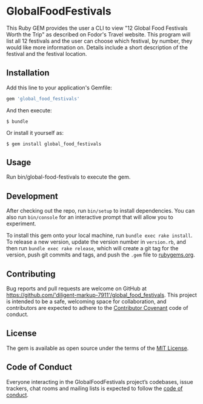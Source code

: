 # GlobalFoodFestivals

This Ruby GEM provides the user a CLI to view "12 Global Food Festivals Worth the Trip" as  described on Fodor's Travel website. This program will list all 12 festivals and the user can choose which festival, by number, they would like more information on. Details include a short description of the festival and the festival location.

## Installation

Add this line to your application's Gemfile:

```ruby
gem 'global_food_festivals'
```

And then execute:

    $ bundle

Or install it yourself as:

    $ gem install global_food_festivals

## Usage

Run bin/global-food-festivals to execute the gem.

## Development

After checking out the repo, run `bin/setup` to install dependencies. You can also run `bin/console` for an interactive prompt that will allow you to experiment.

To install this gem onto your local machine, run `bundle exec rake install`. To release a new version, update the version number in `version.rb`, and then run `bundle exec rake release`, which will create a git tag for the version, push git commits and tags, and push the `.gem` file to [rubygems.org](https://rubygems.org).

## Contributing

Bug reports and pull requests are welcome on GitHub at https://github.com/'diligent-markup-7911'/global_food_festivals. This project is intended to be a safe, welcoming space for collaboration, and contributors are expected to adhere to the [Contributor Covenant](http://contributor-covenant.org) code of conduct.

## License

The gem is available as open source under the terms of the [MIT License](https://opensource.org/licenses/MIT).

## Code of Conduct

Everyone interacting in the GlobalFoodFestivals project’s codebases, issue trackers, chat rooms and mailing lists is expected to follow the [code of conduct]( https://github.com/SMartinSci/global_food_festivals/blob/master/CODE_OF_CONDUCT.md).
